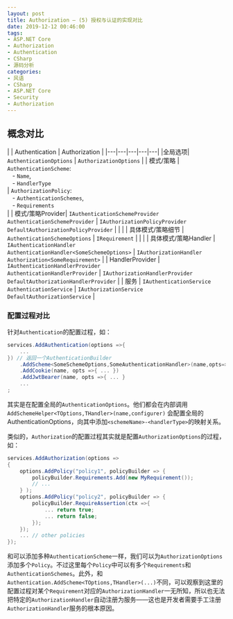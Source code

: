 ```yaml
---
layout: post
title: Authorization — (5) 授权与认证的实现对比
date: 2019-12-12 00:46:00
tags:
- ASP.NET Core
- Authorization
- Authentication
- CSharp
- 源码分析
categories:
- 风语
- CSharp
- ASP.NET Core
- Security
- Authorization
---
```



## 概念对比

|   | Authentication   | Authorization   |
|---|---|---|---|---|
|全局选项| `AuthenticationOptions` | `AuthorizationOptions` |
| 模式/策略  | `AuthenticationScheme`:  <br> &nbsp;&nbsp; - `Name`,<br> &nbsp;&nbsp; - `HandlerType`<br>   | `AuthorizationPolicy`: <br> &nbsp;&nbsp; - `AuthenticationSchemes`,<br> &nbsp;&nbsp;  - `Requirements`<br>   |
| 模式/策略Provider|  `IAuthenticationSchemeProvider` <br> `AuthenticationSchemeProvider` | `IAuthorizationPolicyProvider` <br> `DefaultAuthorizationPolicyProvider`  |   |   |
| 具体模式/策略细节  | `AuthenticationSchemeOptions`  | `IRequirement`  |   |   |
| 具体模式/策略Handler |  `IAuthenticationHandler` <br> `AuthenticationHandler<SomeSchemeOptions>`  | `IAuthorizationHandler` <br>`Authorization<SomeRequirement>`    | 
| HandlerProvider  |  `IAuthenticationHandlerProvider`<br> `AuthenticationHandlerProvider` | `IAuthorizationHandlerProvider` <br> `DefaultAuthorizationHandlerProvider`   | 
| 服务  |  `IAuthenticationService`<br> `AuthenticationService` | `IAuthorizationService`<br> `DefaultAuthorizationService` |   

<!-- more -->

### 配置过程对比

针对`Authentication`的配置过程，如：
```csharp
services.AddAuthentication(options =>{
    ...
}) // 返回一个AuthenticationBuilder
    .AddScheme<SomeSchemeOptions,SomeAuthenticationHandler>(name,opts=>{ ... })
    .AddCookie(name, opts =>{ ... })
    .AddJwtBearer(name, opts =>{ ... }
    ...
;
```
其实是在配置全局的`AuthenticationOptions`。他们都会在内部调用`AddSchemeHelper<TOptions,THandler>(name,configurer)` 会配置全局的AuthenticationOptions，向其中添加`<schemeName>-<handlerType>`的映射关系。

类似的，`Authorization`的配置过程其实就是配置`AuthorizationOptions`的过程，如： 
```csharp
services.AddAuthorization(options =>
{
    options.AddPolicy("policy1", policyBuilder => { 
        policyBuilder.Requirements.Add(new MyRequirement());
        // ...
    } );
    options.AddPolicy("policy2", policyBuilder => { 
        policyBuilder.RequireAssertion(ctx =>{
            ... return true;
            ... return false;
        });
    });
    ... // other policies
});
```
和可以添加多种`AuthenticationScheme`一样，我们可以为`AuthorizationOptions`添加多个`Policy`。不过这里每个`Policy`中可以有多个`Requirements`和`AuthenticationSchemes`。此外，和`Authentication.AddScheme<TOptions,THandler>(...)`不同，可以观察到这里的配置过程对某个`Requirement`对应的`AuthorizationHandler`一无所知，所以也无法把特定的`AuthorizationHandler`自动注册为服务——这也是开发者需要手工注册`AuthorizationHandler`服务的根本原因。

